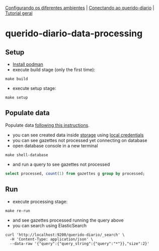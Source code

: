 [Configurando os diferentes ambientes](https://github.com/Luisa-Coelho/qd-data-processing/blob/readme_update/configurando_ambientes.md) | [Conectando ao querido-diario](https://github.com/Luisa-Coelho/qd-data-processing/blob/readme_update/README.md) | [Tutorial geral](https://github.com/Luisa-Coelho/qd-data-processing/blob/readme_update/README.md)

# querido-diario-data-processing

## Setup

- [Install podman](https://podman.io/getting-started/installation)
- execute build stage (only the first time):
```console
make build
```
- execute setup stage:
```console
make setup
```

## Populate data
Populate data [following this instructions](https://github.com/okfn-brasil/querido-diario#run-inside-a-container).

- you can see created data inside [storage](http://localhost:9000/minio/queridodiariobucket) using [local credentials](contrib/sample.env#L3)
- you can see gazettes not processed yet connecting on database
- open database console in a new terminal
```console
make shell-database
```
- and run a query to see gazettes not processed
```sql
select processed, count(1) from gazettes g group by processed;
```

## Run
- execute processing stage:
```console
make re-run
```
- and see gazettes processed running the query above
- you can search using ElasticSearch
```console
curl 'http://localhost:9200/querido-diario/_search' \
  -H 'Content-Type: application/json' \
  --data-raw '{"query":{"query_string":{"query":"*"}},"size":2}'
```
